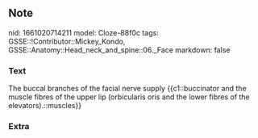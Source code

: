 ## Note
nid: 1661020714211
model: Cloze-88f0c
tags: GSSE::!Contributor::Mickey_Kondo, GSSE::Anatomy::Head_neck_and_spine::06._Face
markdown: false

### Text
The buccal branches of the facial nerve supply {{c1::buccinator and the muscle fibres of the upper lip (orbicularis oris and the lower fibres of the elevators).::muscles}}

### Extra

